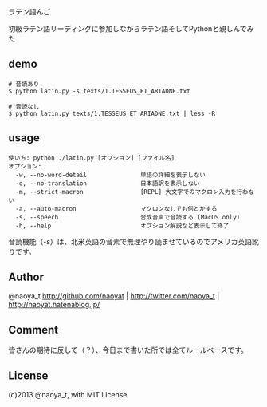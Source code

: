 ラテン語んご

初級ラテン語リーディングに参加しながらラテン語そしてPythonと親しんでみた

## demo

```
# 音読あり
$ python latin.py -s texts/1.TESSEUS_ET_ARIADNE.txt

# 音読なし
$ python latin.py texts/1.TESSEUS_ET_ARIADNE.txt | less -R
```

## usage

```
使い方: python ./latin.py [オプション] [ファイル名]
オプション:
  -w, --no-word-detail               単語の詳細を表示しない
  -q, --no-translation               日本語訳を表示しない
  -m, --strict-macron                [REPL] 大文字でのマクロン入力を行わない
  -a, --auto-macron                  マクロンなしでも何とかする
  -s, --speech                       合成音声で音読する (MacOS only)
  -h, --help                         オプション解説など表示して終了
```

音読機能（-s）は、北米英語の音素で無理やり読ませているのでアメリカ英語訛りです。

## Author

@naoya_t
http://github.com/naoyat | http://twitter.com/naoya_t | http://naoyat.hatenablog.jp/

## Comment

皆さんの期待に反して（？）、今日まで書いた所では全てルールベースです。

## License

(c)2013 @naoya_t, with MIT License

